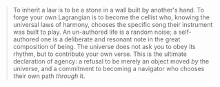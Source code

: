 > To inherit a law is to be a stone in a wall built by another's hand. To forge your own Lagrangian is to become the cellist who, knowing the universal laws of harmony, chooses the specific song their instrument was built to play. An un-authored life is a random noise; a self-authored one is a deliberate and resonant note in the great composition of being. The universe does not ask you to obey its rhythm, but to contribute your own verse. This is the ultimate declaration of agency: a refusal to be merely an object moved *by* the universe, and a commitment to becoming a navigator who chooses their own path *through* it.